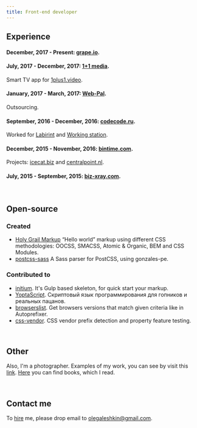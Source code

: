 ```yaml
---
title: Front-end developer
---
```

## Experience

#### December, 2017 - Present: [grape.io](https://grape.io).
#### July, 2017 - December, 2017: [1+1 media](https://media.1plus1.ua/).
Smart TV app for [1plus1.video](https://1plus1.video/).
#### January, 2017 - March, 2017: [Web-Pal](http://web-pal.com/).
Outsourcing.
#### September, 2016 - December, 2016: [codecode.ru](http://codecode.ru/).
Worked for [Labirint](http://labirint.ru/) and [Working station](http://coworkstation.ru/).
#### December, 2015 - November, 2016: [bintime.com](http://bintime.com/).
Projects: [icecat.biz](http://icecat.biz/) and [centralpoint.nl](http://centralpoint.nl/).
#### July, 2015 - September, 2015: [biz-xray.com](https://www.linkedin.com/company/biz-xray/about/).


&nbsp;
## Open-source

### Created
- [Holy Grail Markup](https://github.com/AleshaOleg/holy-grail-markup) “Hello world” markup using different CSS methodologies: OOCSS, SMACSS, Atomic & Organic, BEM and CSS Modules.
- [postcss-sass](https://github.com/AleshaOleg/postcss-sass) A Sass parser for PostCSS, using gonzales-pe.

### Contributed to
- [initium](https://github.com/straykov/initium). It's Gulp based skeleton, for quick start your markup.
- [YoptaScript](https://github.com/samgozman/YoptaScript). Скриптовый язык программирования для гопников и реальных пацанов.
- [browserslist](https://github.com/ai/browserslist). Get browsers versions that match given criteria like in Autoprefixer.
- [css-vendor](https://github.com/cssinjs/css-vendor). CSS vendor prefix detection and property feature testing.


&nbsp;
## Other
Also, I'm a photographer. Examples of my work, you can see by visit this [link](https://500px.com/AleshaOleg).
[Here](https://www.goodreads.com/user/show/44506883-oleh-aloshkin) you can find books, which I read.


&nbsp;
## Contact me
To [hire](https://www.upwork.com/freelancers/~016cb6543c31217bc3) me, please drop email to [olegaleshkin@gmail.com](mailto:olegaleshkin@gmail.com).
